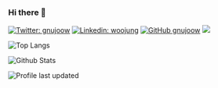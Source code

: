 ### Hi there 👋

[![Twitter: gnujoow](https://img.shields.io/twitter/follow/gnujoow?style=social)](https://twitter.com/gnujoow)
[![Linkedin: woojung](https://img.shields.io/badge/-woojung-blue?style=flat-square&logo=Linkedin&logoColor=white&link=https://www.linkedin.com/in/wjkim90/)](https://www.linkedin.com/in/wjkim90/)
[![GitHub gnujoow](https://img.shields.io/github/followers/gnujoow?label=follow&style=social)](https://github.com/gnujoow)
![](https://visitor-badge.glitch.me/badge?page_id=gnujoow.gnujoow)

![Top Langs](https://github-readme-stats.vercel.app/api/top-langs/?username=gnujoow&hide=TeX&layout=compact)

![Github Stats](https://github-readme-stats.vercel.app/api?username=gnujoow&count_private=true&show_icons=true&include_all_commits=true)

![Profile last updated](https://img.shields.io/github/last-commit/gnujoow/gnujoow/main?label=Last%20updated&style=flat)

<!--
**gnujoow/gnujoow** is a ✨ _special_ ✨ repository because its `README.md` (this file) appears on your GitHub profile.

Here are some ideas to get you started:

- 🔭 I’m currently working on ...
- 🌱 I’m currently learning ...
- 👯 I’m looking to collaborate on ...
- 🤔 I’m looking for help with ...
- 💬 Ask me about ...
- 📫 How to reach me: ...
- 😄 Pronouns: ...
- ⚡ Fun fact: ...
-->
